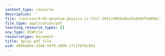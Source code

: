 ```yaml
---
content_type: resource
description: ''
file: /courses/8-05-quantum-physics-ii-fall-2013/d056ebbe354650f9a89bc7c1fb76c6b1_WFQ-UcH4jMM.pdf
file_type: application/pdf
learning_resource_types: []
ocw_type: OCWFile
resourcetype: Document
title: 3play pdf file
uid: d056ebbe-3546-50f9-a89b-c7c1fb76c6b1
---
```

